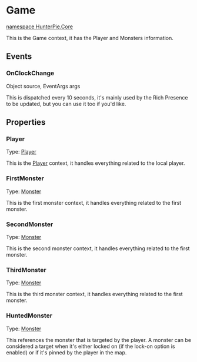 # Game

<a href="?p=Plugins/HunterPie.Core.md"><ns>namespace HunterPie.Core</ns></a>

This is the Game context, it has the Player and Monsters information.

## Events

### OnClockChange
<params><Type>Object</Type> source, <Type>EventArgs</Type> args</params>

This is dispatched every 10 seconds, it's mainly used by the Rich Presence to be updated, but you can use it too if you'd like.

## Properties
### Player
<params>Type: <a href="?p=Plugins/player.md"><Type>Player</Type></a></params>

This is the <a href="?p=Plugins/player.md"><Type>Player</Type></a> context, it handles everything related to the local player.

### FirstMonster
<params>Type: <a href="?p=Plugins/monster.md"><Type>Monster</Type></a></params>

This is the first monster context, it handles everything related to the first monster.

### SecondMonster
<params>Type: <a href="?p=Plugins/monster.md"><Type>Monster</Type></a></params>

This is the second monster context, it handles everything related to the first monster.

### ThirdMonster
<params>Type: <a href="?p=Plugins/monster.md"><Type>Monster</Type></a></params>

This is the third monster context, it handles everything related to the first monster.

### HuntedMonster
<params>Type: <a href="?p=Plugins/monster.md"><Type>Monster</Type></a></params>

This references the monster that is targeted by the player. A monster can be considered a target when it's either locked on (if the lock-on option is enabled) or if it's pinned by the player in the map.